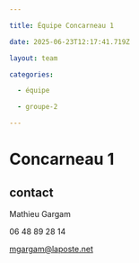 ```yaml
---

title: Équipe Concarneau 1

date: 2025-06-23T12:17:41.719Z

layout: team

categories:

  - équipe

  - groupe-2

---
```


# Concarneau 1



## contact 

Mathieu Gargam

 06 48 89 28 14

mgargam@laposte.net


